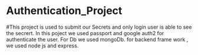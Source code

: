 # Authentication_Project
#This project is used to submit our Secrets and only login user is able to see the secrert.
In this poject we used passport and google auth2 for authenticate the user.
For Db we used mongoDb.
for backend frame work , we used node js and express.

